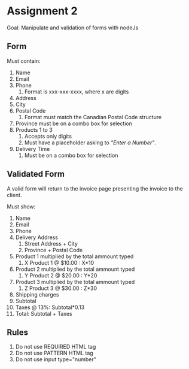 # Assignment 2

Goal: Manipulate and validation of forms with nodeJs

## Form
Must contain:
1. Name
2. Email
3. Phone
    1. Format is xxx-xxx-xxxx, where x are digits
4. Address
5. City
6. Postal Code
    1. Format must match the Canadian Postal Code structure
7. Province must be on a combo box for selection
8. Products 1 to 3
    1. Accepts only digits
    2. Must have a placeholder asking to *"Enter a Number"*.
9. Delivery Time
    1. Must be on a combo box for selection

## Validated Form
A valid form will return to the invoice page presenting the invoice to the client.

Must show:
1. Name
2. Email
3. Phone
4. Delivery Address
    1. Street Address + City
    2. Province + Postal Code
5. Product 1 multiplied by the total ammount typed
    1. X Product 1 @ $10.00 : X*10
6. Product 2 multiplied by the total ammount typed
    1. Y Product 2 @ $20.00 : Y*20
7. Product 3 multiplied by the total ammount typed
    1. Z Product 3 @ $30.00 : Z*30
8. Shipping charges
9. Subtotal
10. Taxes @ 13%: Subtotal*0.13
11. Total: Subtotal + Taxes

## Rules
1. Do not use REQUIRED HTML tag
2. Do not use PATTERN HTML tag
3. Do not use input type="number"

